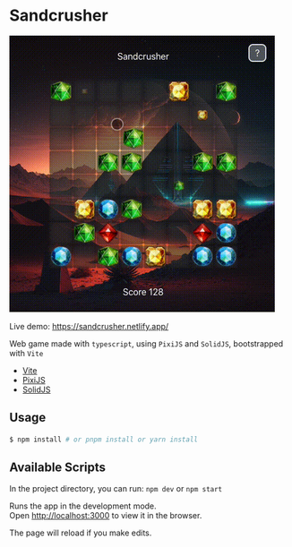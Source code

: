 # Sandcrusher

![Sandcrusher game](./public/img/sandcrusher-04.gif)

Live demo: https://sandcrusher.netlify.app/

Web game made with `typescript`, using `PixiJS` and `SolidJS`, bootstrapped with `Vite`

- [Vite](https://vitejs.dev)
- [PixiJS](https://pixijs.com)
- [SolidJS](https://solidjs.com)

## Usage

```bash
$ npm install # or pnpm install or yarn install
```

## Available Scripts

In the project directory, you can run: `npm dev` or `npm start`

Runs the app in the development mode.<br>
Open [http://localhost:3000](http://localhost:3000) to view it in the browser.

The page will reload if you make edits.<br>
